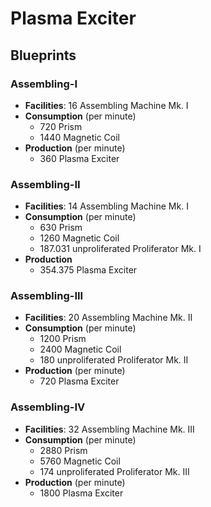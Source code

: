 # Plasma Exciter

## Blueprints

### Assembling-I

- **Facilities**: 16 Assembling Machine Mk. I
- **Consumption** (per minute)
	- 720 Prism
	- 1440 Magnetic Coil
- **Production** (per minute)
	- 360 Plasma Exciter

### Assembling-II

- **Facilities**: 14 Assembling Machine Mk. I
- **Consumption** (per minute)
	- 630 Prism
	- 1260 Magnetic Coil
	- 187.031 unproliferated Proliferator Mk. I
- **Production**
	- 354.375 Plasma Exciter

### Assembling-III

- **Facilities**: 20 Assembling Machine Mk. II
- **Consumption** (per minute)
	- 1200 Prism
	- 2400 Magnetic Coil
	- 180 unproliferated Proliferator Mk. II
- **Production**  (per minute)
	- 720 Plasma Exciter

### Assembling-IV

- **Facilities**: 32 Assembling Machine Mk. III
- **Consumption** (per minute)
	- 2880 Prism
	- 5760 Magnetic Coil
	- 174 unproliferated Proliferator Mk. III
- **Production** (per minute)
	- 1800 Plasma Exciter